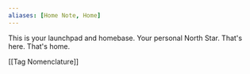 ```yaml
---
aliases: [Home Note, Home]
---
```


This is your launchpad and homebase. Your personal North Star. That's here. That's home. 

[[Tag Nomenclature]]
